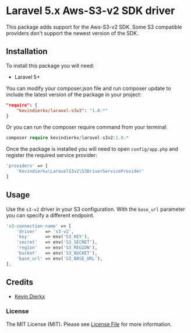 # Laravel 5.x Aws-S3-v2 SDK driver

This package adds support for the Aws-S3-v2 SDK. Some S3 compatible providers don't support the newest version of the SDK.

## Installation

To install this package you will need:

- Laravel 5+

You can modify your composer.json file and run composer update to include the latest version of the package in your project:

```json
"require": {
    "kevindierkx/laravel-s3v2": "1.0.*"
}
```

Or you can run the composer require command from your terminal:

```php
composer require kevindierkx/laravel-s3v2:1.0.*
```

Once the package is installed you will need to open ```config/app.php``` and register the required service provider:

```php
'providers' => [
    'Kevindierkx\LaravelS3v2\S3DriverServiceProvider'
]
```

## Usage

Use the ```s3-v2``` driver in your S3 configuration. With the ```base_url``` parameter you can specify a different endpoint.

```PHP
's3-connection-name' => [
    'driver'   => 's3-v2',
    'key'      => env('S3_KEY'),
    'secret'   => env('S3_SECRET'),
    'region'   => env('S3_REGION'),
    'bucket'   => env('S3_BUCKET'),
    'base_url' => env('S3_BASE_URL'),
],
```

## Credits

- [Kevin Dierkx](https://github.com/kevindierkx)

### License

The MIT License (MIT). Please see [License File](LICENSE) for more information.
